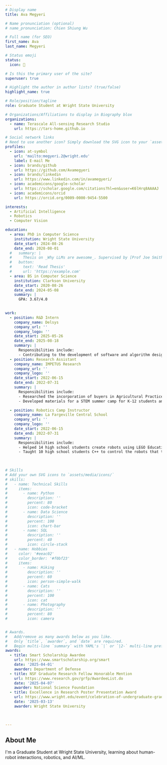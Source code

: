 ```yaml
---
# Display name
title: Ava Megyeri

# Name pronunciation (optional)
# name_pronunciation: Chien Shiung Wu

# Full name (for SEO)
first_name: Ava
last_name: Megyeri

# Status emoji
status:
  icon: 🤖

# Is this the primary user of the site?
superuser: true

# Highlight the author in author lists? (true/false)
highlight_name: true

# Role/position/tagline
role: Graduate Student at Wright State University

# Organizations/Affiliations to display in Biography blox
organizations:
  - name: Terascale All-sensing Research Studio
    url: https://tars-home.github.io

# Social network links
# Need to use another icon? Simply download the SVG icon to your `assets/media/icons/` folder.
profiles:
  - icon: at-symbol
    url: 'mailto:megyeri.2@wright.edu'
    label: E-mail Me
  - icon: brands/github
    url: https://github.com/Avamegyeri
  - icon: brands/linkedin
    url: https://www.linkedin.com/in/avamegyeri/
  - icon: academicons/google-scholar
    url: https://scholar.google.com/citations?hl=en&user=K6lHrq8AAAAJ
  - icon: academicons/orcid
    url: https://orcid.org/0009-0000-9454-5500

interests:
  - Artificial Intelligence
  - Robotics
  - Computer Vision

education:
  - area: PhD in Computer Science
    institution: Wright State University
    date_start: 2024-08-26
    date_end: 2028-08-01
  #   summary: |
  #     Thesis on _Why LLMs are awesome_. Supervised by [Prof Joe Smith](https://example.com). Presented papers at 5 IEEE conferences with the contributions being published in 2 Springer journals.
  #   button:
  #     text: 'Read Thesis'
  #     url: 'https://example.com'
  - area: BS in Computer Science
    institution: Clarkson University
    date_start: 2020-08-26
    date_end: 2024-05-08
    summary: |
      GPA: 3.67/4.0
      

work:
  - position: R&D Intern
    company_name: Delsys
    company_url: ''
    company_logo: ''
    date_start: 2025-05-26
    date_end: 2025-08-18
    summary: |
      Responsibilities include:
      - Contributing to the development of software and algorithm design for next-generation applications in contact and non-contact physiology, computer vision, and body movement tracking.
  - position: Research Assistant
    company_name: IMPETUS Research
    company_url: ''
    company_logo: ''
    date_start: 2022-06-15
    date_end: 2022-07-31
    summary: |
      Responsibilities include:
      - Researched the incorporation of buyers in Agricultural Practices using Agent-Based Modeling. Presented research findings at the summer Research and Project Showcase.
      - Developed materials for a STEM summer camp for K-12 students and facilitated activities for students whose families fall below the poverty line to encourage them to pursue careers in STEM.

  - position: Robotics Camp Instructor
    company_name: La Fargeville Central School
    company_url: ''
    company_logo: ''
    date_start: 2022-06-15
    date_end: 2022-07-31
    summary: |
      Responsibilities include:
      - Helped 14 high school students create robots using LEGO Education SPIKE and UBTECH UKits. 
      - Taught 10 high school students C++ to control the robots that they built. 
      
     

# Skills
# Add your own SVG icons to `assets/media/icons/`
# skills:
#   - name: Technical Skills
#     items:
#       - name: Python
#         description: ''
#         percent: 80
#         icon: code-bracket
#       - name: Data Science
#         description: ''
#         percent: 100
#         icon: chart-bar
#       - name: SQL
#         description: ''
#         percent: 40
#         icon: circle-stack
#   - name: Hobbies
#     color: '#eeac02'
#     color_border: '#f0bf23'
#     items:
#       - name: Hiking
#         description: ''
#         percent: 60
#         icon: person-simple-walk
#       - name: Cats
#         description: ''
#         percent: 100
#         icon: cat
#       - name: Photography
#         description: ''
#         percent: 80
#         icon: camera


# Awards.
#   Add/remove as many awards below as you like.
#   Only `title`, `awarder`, and `date` are required.
#   Begin multi-line `summary` with YAML's `|` or `|2-` multi-line prefix and indent 2 spaces below.
awards:
  - title: Smart Scholarship Awardee
    url: https://www.smartscholarship.org/smart
    date: '2025-04-01'
    awarder: Department of Defense
  - title: NSF Graduate Research Fellow Honorable Mention
    url: https://www.research.gov/grfp/AwardeeList.do
    date: '2025-04-07'
    awarder: National Science Foundation
  - title: Excellence in Research Poster Presentation Award
    url: https://www.wright.edu/event/celebration-of-undergraduate-graduate-research-scholarship-and-creative-activities
    date: '2025-03-13'
    awarder: Wright State University
  
     

---
```


## About Me
I'm a Graduate Student at Wright State University, learning about human-robot interactions, robotics, and AI/ML.